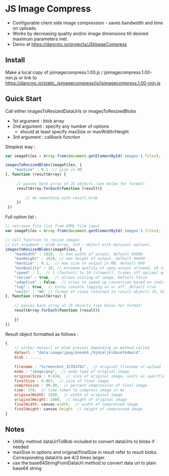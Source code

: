 # JS Image Compress
- Configurable client side image compression - saves bandwidth and time on uploads.   
- Works by decreasing quality and/or image dimensions till desired maximum parameters met.
- Demo at https://dancmc.io/projects/JSImageCompress
## Install
Make a local copy of jsimagecompress.1.00.js / jsimagecompress.1.00-min.js or link to https://dancmc.io/static_jsimagecompress/js/jsimagecompress.1.00-min.js 

## Quick Start
Call either imagesToResizedDataUrls or imagesToResizedBlobs
* 1st argument : blob array
* 2nd argument : specify any number of options
    * should at least specify maxSize or maxWidth/Height
* 3rd argument : callback function

Simplest way :
```javascript
var imageFiles = Array.from(document.getElementById('images').files);

imagesToResizedBlobs(imageFiles, {
    "maxSize" : 0.1  // size in MB
}, function (resultArray) {
     
     // passes back array of JS objects (see below for format)
     resultArray.forEach(function (result){
         
         // do something with result.blob     
     })
 })
```

Full option list :
```javascript
// retrieve file list from HTML file input
var imageFiles = Array.from(document.getElementById('images').files);

// call function to resize images
// 1st argument : blob array, 2nd : object with optional options,
imagesToResizedBlobs(imageFiles, {
    "maxWidth" : 1920,  // max width of output, default 99999
    "maxHeight" : 1920, // max height of output, default 99999
    "maxSize" : 0.1,  // max size of output in MB, default 999
    "minQuality" : 10, // minimum quality of jpeg output allowed, 10 to 90, default 10  
    "speed" : 1,  // 1 (fastest) to 10 (slowest), trades off optimal quality for speed, default 4
    "resize" : true,  // allows scaling of image, default false
    "adaptive" : false,  // tries to speed up conversion based on individual image size, may override other options, default false 
    "log" : true,  // turns console logging on or off, default true
    "units" : "mb" // format of sizes returned in result objects (b, kb, mb), default mb
}, function (resultArray) {
    
    // passes back array of JS objects (see below for format)
    resultArray.forEach(function (result){
            
    })
})
```

Result object formatted as follows :
```javascript
{
    // either dataurl or blob present depending on method called
    dataurl : "data:image/jpeg;base64,/9jdsaljkldasmlkdmald",
    blob : ....,
    
    filename : "Screenshot_32783782",  // original filename of upload
    mime : "image/png",  // mime type of original image
    originalSize : 0.634,  // size of original image, units as specified in options (default MB)
    finalSize : 0.063,  // size of final image
    compression : 90.00,  // percent compression of final image
    time: 278,  // time taken to compress image in ms
    originalWidth: 1920,  // width of original image 
    originalHeight: 1080,  // height of original image 
    finalWidth: canvas.width,  // width of compressed image
    finalHeight: canvas.height  // height of compressed image
}
```

## Notes
* Utility method dataUrlToBlob included to convert dataUrls to blobs if needed
* maxSize in options and original/finalSize in result refer to result blobs. Corresponding dataUrls are 4/3 times larger.
* use the base64StringFromDataUrl method to convert data url to plain base64 string
